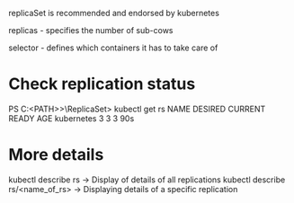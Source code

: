 replicaSet is recommended and endorsed by kubernetes

replicas - specifies the number of sub-cows

selector - defines which containers it has to take care of

# Check replication status

PS C:\<PATH>>\ReplicaSet> kubectl get rs
NAME         DESIRED   CURRENT   READY   AGE
kubernetes   3         3         3       90s

# More details

kubectl describe rs -> 	Display of details of all replications
kubectl describe rs/<name_of_rs> ->	Displaying details of a specific replication